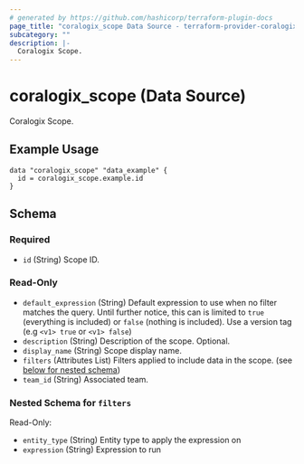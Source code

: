 ```yaml
---
# generated by https://github.com/hashicorp/terraform-plugin-docs
page_title: "coralogix_scope Data Source - terraform-provider-coralogix"
subcategory: ""
description: |-
  Coralogix Scope.
---
```


# coralogix_scope (Data Source)

Coralogix Scope.


## Example Usage

```hcl
data "coralogix_scope" "data_example" {
  id = coralogix_scope.example.id
}
```

<!-- schema generated by tfplugindocs -->
## Schema

### Required

- `id` (String) Scope ID.

### Read-Only

- `default_expression` (String) Default expression to use when no filter matches the query. Until further notice, this can is limited to `true` (everything is included) or `false` (nothing is included). Use a version tag (e.g `<v1> true` or `<v1> false`)
- `description` (String) Description of the scope. Optional.
- `display_name` (String) Scope display name.
- `filters` (Attributes List) Filters applied to include data in the scope. (see [below for nested schema](#nestedatt--filters))
- `team_id` (String) Associated team.

<a id="nestedatt--filters"></a>
### Nested Schema for `filters`

Read-Only:

- `entity_type` (String) Entity type to apply the expression on
- `expression` (String) Expression to run
